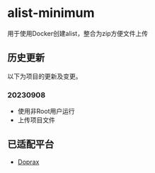 # alist-minimum
用于使用Docker创建alist，整合为zip方便文件上传

## 历史更新

以下为项目的更新及变更。

### 20230908

- 使用非Root用户运行
- 上传项目文件

## 已适配平台

- [Doprax](https://www.doprax.com)